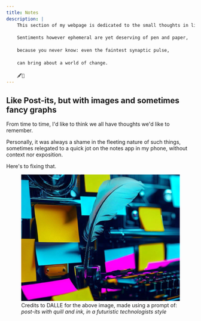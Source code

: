 ```yaml
---
title: Notes
description: |
    This section of my webpage is dedicated to the small thoughts in life.
    
    Sentiments however ephemeral are yet deserving of pen and paper,
    
    because you never know: even the faintest synaptic pulse,
    
    can bring about a world of change.
    
    🖋️📄
---
```


## Like Post-its, but with images and sometimes fancy graphs

From time to time, I'd like to think we all have thoughts we'd like to remember. 

Personally, it was always a shame in the fleeting nature of such things, sometimes relegated to a quick jot on the notes app in my phone, without context nor exposition. 

Here's to fixing that.

<figure>
    <img src="dalle-creativity-2.jpg">
    <figcaption>Credits to DALLE for the above image, made using a prompt of: <i>post-its with quill and ink, in a futuristic technologists style</i></figcaption>
</figure>